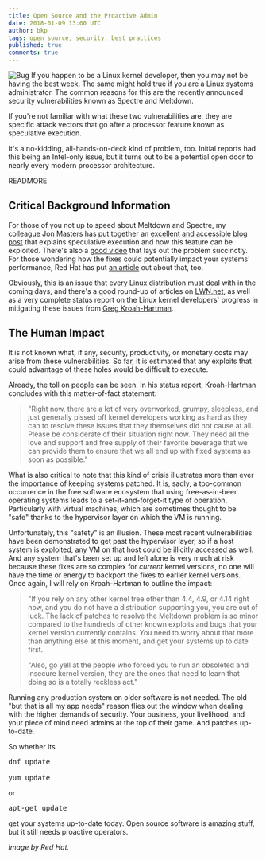 ```yaml
---
title: Open Source and the Proactive Admin
date: 2018-01-09 13:00 UTC
author: bkp
tags: open source, security, best practices
published: true
comments: true
---
```


![Bug](blog/redhatbug.png) If you happen to be a Linux kernel developer, then you may not be having the best week. The same might hold true if you are a Linux systems administrator. The common reasons for this are the recently announced security vulnerabilities known as Spectre and Meltdown.

If you're not familiar with what these two vulnerabilities are, they are specific attack vectors that go after a processor feature  known as speculative execution.

It's a no-kidding, all-hands-on-deck kind of problem, too. Initial reports had this being an Intel-only issue, but it turns out to be a potential open door to nearly every modern processor architecture.

READMORE

## Critical Background Information

For those of you not up to speed about Meltdown and Spectre, my colleague Jon Masters has put together an [excellent and accessible blog post](https://www.redhat.com/en/blog/what-are-meltdown-and-spectre-here%E2%80%99s-what-you-need-know) that explains speculative execution and how this feature can be exploited. There's also a [good video](https://youtu.be/syAdX44pokE) that lays out the problem succinctly. For those wondering how the fixes could potentially impact your systems' performance, Red Hat has put [an article](https://access.redhat.com/articles/3307751) out about that, too.

Obviously, this is an issue that every Linux distribution must deal with in the coming days, and there's a good round-up of articles on [LWN.net](https://lwn.net/Articles/742999/), as well as a very complete status report on the Linux kernel developers' progress in mitigating these issues from [Greg Kroah-Hartman](http://www.kroah.com/log/blog/2018/01/06/meltdown-status/).

## The Human Impact

It is not known what, if any, security, productivity, or monetary costs may arise from these vulnerabilities. So far, it is estimated that any exploits that could advantage of these holes would be difficult to execute.

Already, the toll on people can be seen. In his status report, Kroah-Hartman concludes with this matter-of-fact statement:

<blockquote>"Right now, there are a lot of very overworked, grumpy, sleepless, and just generally pissed off kernel developers working as hard as they can to resolve these issues that they themselves did not cause at all. Please be considerate of their situation right now. They need all the love and support and free supply of their favorite beverage that we can provide them to ensure that we all end up with fixed systems as soon as possible."
</blockquote>

What is also critical to note that this kind of crisis illustrates more than ever the importance of keeping systems patched. It is, sadly, a too-common occurrence in the free software ecosystem that using free-as-in-beer operating systems leads to a set-it-and-forget-it type of operation. Particularly with virtual machines, which are sometimes thought to be "safe" thanks to the hypervisor layer on which the VM is running.

Unfortunately, this "safety" is an illusion. These most recent vulnerabilities have been demonstrated to get past the hypervisor layer, so if a host system is exploited, any VM on that host could be illicitly accessed as well. And any system that's been set up and left alone is very much at risk because these fixes are so complex for *current* kernel versions, no one will have the time or energy to backport the fixes to earlier kernel versions. Once again, I will rely on Kroah-Hartman to outline the impact:

<blockquote>"If you rely on any other kernel tree other than 4.4, 4.9, or 4.14 right now, and you do not have a distribution supporting you, you are out of luck. The lack of patches to resolve the Meltdown problem is so minor compared to the hundreds of other known exploits and bugs that your kernel version currently contains. You need to worry about that more than anything else at this moment, and get your systems up to date first.

"Also, go yell at the people who forced you to run an obsoleted and insecure kernel version, they are the ones that need to learn that doing so is a totally reckless act."
</blockquote>

Running any production system on older software is not needed. The old "but that is all my app needs" reason flies out the window when dealing with the higher demands of security. Your business, your livelihood, and your piece of mind need admins at the top of their game. And patches up-to-date.

So whether its

<pre>dnf update

yum update
</pre>

or

<pre>apt-get update
</pre>

get your systems up-to-date today. Open source software is amazing stuff, but it still needs proactive operators.

*Image by Red Hat.*
